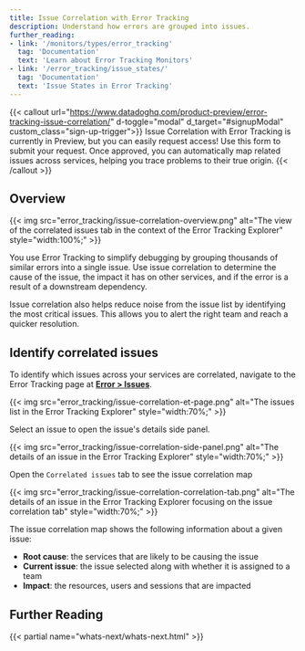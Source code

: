 ```yaml
---
title: Issue Correlation with Error Tracking 
description: Understand how errors are grouped into issues.
further_reading:
- link: '/monitors/types/error_tracking'
  tag: 'Documentation'
  text: 'Learn about Error Tracking Monitors'
- link: '/error_tracking/issue_states/'
  tag: 'Documentation'
  text: 'Issue States in Error Tracking'
---
```

{{< callout url="https://www.datadoghq.com/product-preview/error-tracking-issue-correlation/" d-toggle="modal" d_target="#signupModal" custom_class="sign-up-trigger">}}
Issue Correlation with Error Tracking is currently in Preview, but you can easily request access! Use this form to submit your request. Once approved, you can automatically map related issues across services, helping you trace problems to their true origin.
{{< /callout >}} 
## Overview 

{{< img src="error_tracking/issue-correlation-overview.png" alt="The view of the correlated issues tab in the context of the Error Tracking Explorer" style="width:100%;" >}}

You use Error Tracking to simplify debugging by grouping thousands of similar errors into a single issue. Use issue correlation to determine the cause of the issue, the impact it has on other services, and if the error is a result of a downstream dependency. 

Issue correlation also helps reduce noise from the issue list by identifying the most critical issues. This allows you to alert the right team and reach a quicker resolution. 

## Identify correlated issues
To identify which issues across your services are correlated, navigate to the Error Tracking page at [**Error > Issues**][1].

{{< img src="error_tracking/issue-correlation-et-page.png" alt="The issues list in the Error Tracking Explorer" style="width:70%;" >}}

Select an issue to open the issue's details side panel.

{{< img src="error_tracking/issue-correlation-side-panel.png" alt="The details of an issue in the Error Tracking Explorer" style="width:70%;" >}}

Open the `Correlated issues` tab to see the issue correlation map

{{< img src="error_tracking/issue-correlation-correlation-tab.png" alt="The details of an issue in the Error Tracking Explorer focusing on the issue correlation tab" style="width:70%;" >}}

The issue correlation map shows the following information about a given issue:
- **Root cause**: the services that are likely to be causing the issue
- **Current issue**: the issue selected along with whether it is assigned to a team
- **Impact**: the resources, users and sessions that are impacted


## Further Reading

{{< partial name="whats-next/whats-next.html" >}}



[1]: https://app.datadoghq.com/error-tracking
